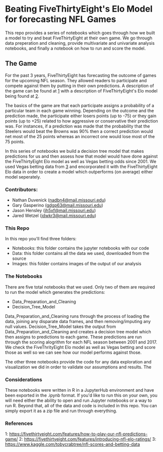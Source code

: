 # Beating FiveThirtyEight's Elo Model for forecasting NFL Games
This repo provides a series of notebooks which goes through how we built a model to try and beat FiveThirtyEight at their own game. We go through data preperation and cleaning, provide multivariate and univariate analysis notebooks, and finally a notebook on how to run and score the model.

## The Game
For the past 3 years, FiveThirtyEight has forecasting the outcome of games for the upcoming NFL season. They allowed readers to participate and compete against them by putting in their own predictions. A description of the game can be found at [1](https://fivethirtyeight.com/features/how-to-play-our-nfl-predictions-game/) with a description of FiveThirtyEight's Elo model being found at [2](https://fivethirtyeight.com/features/introducing-nfl-elo-ratings/).

The basics of the game are that each participate assigns a probability of a particular team in each game winning. Depending on the outcome and the prediction made, the participate either losers points (up to -75) or they gain points (up to +25) related to how aggressive or conservative their prediction was. For instances, if a prediction was made that the probability that the Steelers would beat the Browns was 90% then a correct prediction would net most of the 25 points whereas an incorrect one would lose most of the 75 points.

In this series of notebooks we build a decision tree model that makes predictions for us and then assess how that model would have done against the FiveThirtyEight Elo model as well as Vegas betting odds since 2001. We used Vegas betting data from [3](https://www.kaggle.com/tobycrabtree/nfl-scores-and-betting-data) and encorporated it with the FiveThirtyEight Elo data in order to create a model which outperforms (on average) either model seperately.

### Contributors:
- Nathan Duvenick (nadbn4@mail.missouri.edu)
- Gary Gasperino (gdgp63@mail.missouri.edu)
- Jason Hensley (jh5xf@mail.missouri.edu)
- Jared Wetzel (jdwkr3@mail.missouri.edu)

### This Repo

In this repo you'll find three folders:
- Notebooks: this folder contains the jupyter notebooks with our code
- Data: this folder contains all the data we used, downloaded from the source
- Images: this folder contains images of the output of our analysis

### The Notebooks

There are five total notebooks that we used. Only two of them are required to run the model which generates the predictions:

- Data_Preparation_and_Cleaning
- Decision_Tree_Model

Data_Preparation_and_Cleaning runs through the process of loading the data, joining any disparate data frames, and then removing/imputing any null values. Decision_Tree_Model takes the output from Data_Preparation_and_Cleaning and creates a decision tree model which then assigns to predictions to each game. These predictions are run through the scoring alogrithm for each NFL season between 2001 and 2017. We check the FiveThrityEight Elo model as well as Vegas betting and score those as well so we can see how our model performs against those.

The other three notebooks provide the code for any data exploration and visualization we did in order to validate our assumptions and results. The

### Considerations

These notebooks were written in R in a JupyterHub environment and have been exported in the .ipynb format. If you'd like to run this on your own, you will need either the ability to open and run Jupyter notebooks or a way to run R. Beyond that, all of the data and code is included in this repo. You can simply export it as a zip file and run through everything.

### References
1: https://fivethirtyeight.com/features/how-to-play-our-nfl-predictions-game/
2: https://fivethirtyeight.com/features/introducing-nfl-elo-ratings/
3: https://www.kaggle.com/tobycrabtree/nfl-scores-and-betting-data
